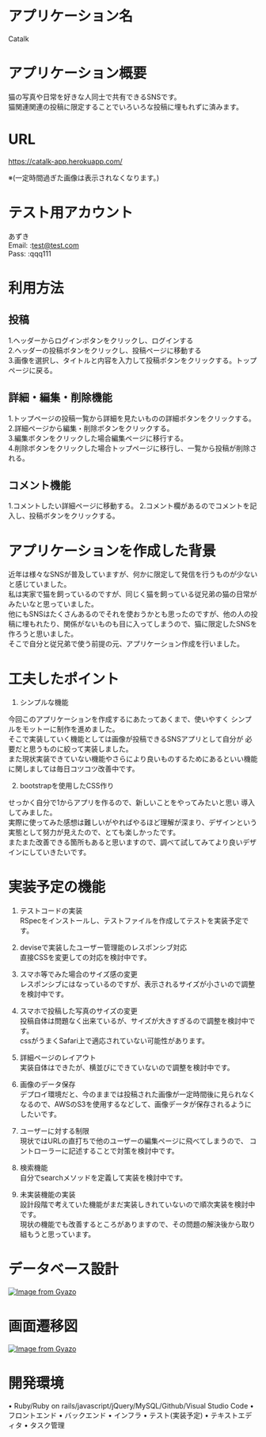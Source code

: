 # アプリケーション名
Catalk
# アプリケーション概要

猫の写真や日常を好きな人同士で共有できるSNSです。  
猫関連関連の投稿に限定することでいろいろな投稿に埋もれずに済みます。

# URL
https://catalk-app.herokuapp.com/

※(一定時間過ぎた画像は表示されなくなります。)

# テスト用アカウント

あずき  
Email: :test@test.com  
Pass:  :qqq111

# 利用方法

## 投稿
1.ヘッダーからログインボタンをクリックし、ログインする  
2.ヘッダーの投稿ボタンをクリックし、投稿ページに移動する  
3.画像を選択し、タイトルと内容を入力して投稿ボタンをクリックする。トップページに戻る。 

##  詳細・編集・削除機能
1.トップページの投稿一覧から詳細を見たいものの詳細ボタンをクリックする。  
2.詳細ページから編集・削除ボタンをクリックする。  
3.編集ボタンをクリックした場合編集ページに移行する。  
4.削除ボタンをクリックした場合トップページに移行し、一覧から投稿が削除される。

## コメント機能
1.コメントしたい詳細ページに移動する。 
2.コメント欄があるのでコメントを記入し、投稿ボタンをクリックする。

# アプリケーションを作成した背景

近年は様々なSNSが普及していますが、何かに限定して発信を行うものが少ないと感じていました。  
私は実家で猫を飼っているのですが、同じく猫を飼っている従兄弟の猫の日常がみたいなと思っていました。  
他にもSNSはたくさんあるのでそれを使おうかとも思ったのですが、他の人の投稿に埋もれたり、関係がないものも目に入ってしまうので、猫に限定したSNSを作ろうと思いました。  
そこで自分と従兄弟で使う前提の元、アプリケーション作成を行いました。 

# 工夫したポイント

1. シンプルな機能

今回このアプリケーションを作成するにあたってあくまで、使いやすく
シンプルをモットーに制作を進めました。  
そこで実装していく機能としては画像が投稿できるSNSアプリとして自分が
必要だと思うものに絞って実装しました。  
また現状実装できていない機能やさらにより良いものするためにあるといい機能
に関しましては毎日コツコツ改善中です。  

2. bootstrapを使用したCSS作り

せっかく自分で1からアプリを作るので、新しいことをやってみたいと思い
導入してみました。  
実際に使ってみた感想は難しいがやればやるほど理解が深まり、デザインという
実態として努力が見えたので、とても楽しかったです。  
またまた改善できる箇所もあると思いますので、調べて試してみてより良いデザインにしていきたいです。

# 実装予定の機能

1. テストコードの実装  
  RSpecをインストールし、テストファイルを作成してテストを実装予定です。

2. deviseで実装したユーザー管理能のレスポンシブ対応  
  直接CSSを変更しての対応を検討中です。

3. スマホ等でみた場合のサイズ感の変更  
  レスポンシブにはなっているのですが、表示されるサイズが小さいので調整を検討中です。

4. スマホで投稿した写真のサイズの変更  
  投稿自体は問題なく出来ているが、サイズが大きすぎるので調整を検討中です。  
  cssがうまくSafari上で適応されていない可能性があります。

5. 詳細ページのレイアウト  
  実装自体はできたが、横並びにできていないので調整を検討中です。

6. 画像のデータ保存  
  デプロイ環境だと、今のままでは投稿された画像が一定時間後に見られなくなるので、AWSのS3を使用するなどして、画像データが保存されるようにしたいです。

7. ユーザーに対する制限  
  現状ではURLの直打ちで他のユーザーの編集ページに飛べてしまうので、
  コントローラーに記述することで対策を検討中です。

8. 検索機能  
  自分でsearchメソッドを定義して実装を検討中です。

9. 未実装機能の実装  
  設計段階で考えていた機能がまだ実装しきれていないので順次実装を検討中です。  
  現状の機能でも改善するところがありますので、その問題の解決後から取り組もうと思っています。

# データベース設計
[![Image from Gyazo](https://i.gyazo.com/6b68e3ac10fae5a3cd99470809d746d2.png)](https://gyazo.com/6b68e3ac10fae5a3cd99470809d746d2)
# 画面遷移図
[![Image from Gyazo](https://i.gyazo.com/a927cfcb68875718075d50929d799043.png)](https://gyazo.com/a927cfcb68875718075d50929d799043)
# 開発環境

• Ruby/Ruby on rails/javascript/jQuery/MySQL/Github/Visual Studio Code
• フロントエンド
• バックエンド
• インフラ
• テスト(実装予定)
• テキストエディタ
• タスク管理


